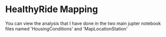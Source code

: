 # HealthyRide Mapping

You can view the analysis that I have done in the two main jupter notebook files named 'HousingConditions' and 
'MapLocationStation'
